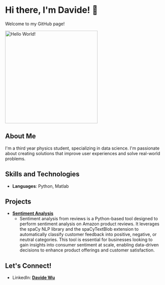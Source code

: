 # Hi there, I'm Davide! 👋

Welcome to my GitHub page!

<img src="https://www.simplilearn.com/ice9/free_resources_article_thumb/how_to_become_a_data_scientist.jpg" alt="Hello World!" width="300"/>

## About Me

I'm a third year physics student, specializing in data science. I'm passionate about creating solutions that improve user experiences and solve real-world problems.

## Skills and Technologies

- **Languages**: Python, Matlab

## Projects

- [**Sentiment Analysis**](https://github.com/dav-wu/finalCapstone)
    - Sentiment analysis from reviews is a Python-based tool designed to perform sentiment analysis on Amazon product reviews. It leverages the spaCy NLP library and the spaCyTextBlob extension to automatically classify customer feedback into positive, negative, or neutral categories. This tool is essential for businesses looking to gain insights into consumer sentiment at scale, enabling data-driven decisions to enhance product offerings and customer satisfaction.

## Let's Connect!

- LinkedIn: [**Davide Wu**](https://www.linkedin.com/in/dawei-davide-wu/)

